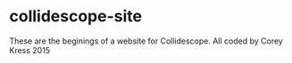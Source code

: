 # collidescope-site
These are the beginings of a website for Collidescope.  All coded by Corey Kress 2015